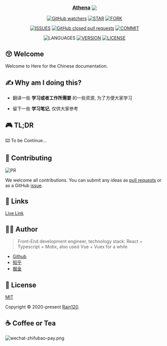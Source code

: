 <h3 align="center">
  <a href="https://github.com/Rain120/athena">Athena</a>
  <img align="center" src="../../.vuepress/public/images/docs.png" />
</h3>

<div align="center">

[![GitHub watchers](https://img.shields.io/github/watchers/rain120/athena?style=social)](https://github.com/Rain120/athena/watchers)
[![STAR](https://img.shields.io/github/stars/rain120/athena?style=social)](https://github.com/Rain120/athena/stargazers) [![FORK](https://img.shields.io/github/forks/rain120/athena?style=social)](https://github.com/Rain120/athena/network/members)

[![ISSUES](https://img.shields.io/github/issues/rain120/athena?style=flat-square)](https://github.com/Rain120/athena/issues) [![GitHub closed pull requests](https://img.shields.io/github/issues-pr-closed/rain120/athena?style=flat-square)](https://github.com/Rain120/athena/pulls) [![COMMIT](https://img.shields.io/github/last-commit/rain120/athena?style=flat-square)](https://github.com/Rain120/athena/commits/master)

![LANGUAGES](https://img.shields.io/github/languages/top/rain120/athena?style=flat-square)
[![VERSION](https://img.shields.io/github/package-json/v/rain120/athena?style=flat-square)](https://github.com/Rain120/athena/blob/master/package.json) [![LICENSE](https://img.shields.io/github/license/rain120/athena?style=flat-square)](https://github.com/Rain120/athena/blob/master/LICENSE)

</div>

## 😚 Welcome

Welcome to Here for the Chinese documentation.

## ✍ Why am I doing this?

- 翻译一些 **学习或者工作所需要** 的一些资源, 为了方便大家学习

- 留下一些 **学习笔记**, 仅供大家参考

## 🎮 TL;DR

⌨️ To be Continue...

## 🤝 Contributing

![PR](https://img.shields.io/badge/PRs-Welcome-orange?style=flat-square&logo=appveyor)

We welcome all contributions. You can submit any ideas as [pull requests](https://github.com/Rain120/athena/pulls) or as a GitHub [issue](https://github.com/Rain120/athena/issues).

## 🔗 Links

[Live Link](https://rain120.github.io/athena/)

## 👨‍🏭 Author

> Front-End development engineer, technology stack: React + Typescript + Mobx, also used Vue + Vuex for a while

- [Github](https://github.com/Rain120)
- [知乎](https://www.zhihu.com/people/yan-yang-nian-hua-120/activities)
- [掘金](https://juejin.im/user/57c616496be3ff00584f54db)

## 📝 License

[MIT](https://github.com/Rain120/athena/blob/master/LICENSE)

Copyright © 2020-present [Rain120](https://github.com/Rain120).

## ☕ Coffee or Tea

![wechat-zhifubao-pay.png](./wechat-zhifubao-pay.png)
